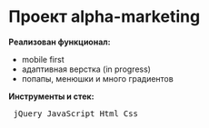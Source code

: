 # Проект alpha-marketing

**Реализован функционал:**

- mobile first
- адаптивная верстка (in progress)
- попапы, менюшки и много градиентов

**Инструменты и стек:** <pre> jQuery JavaScript Html Css </pre>
